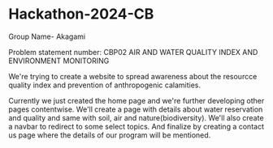 # Hackathon-2024-CB
Group Name- Akagami

Problem statement number: CBP02
AIR AND WATER QUALITY INDEX AND ENVIRONMENT MONITORING

We're trying to create a website to spread awareness about the resourcce quality index and prevention of anthropogenic calamities.

Currently we just created the home page and we're further developing other pages contentwise.
We'll create a page with details about water reservation and quality and same with soil, air and nature(biodiversity).
We'll also create a navbar to redirect to some select topics.
And finalize by creating a contact us page where the details of our program will be mentioned.
